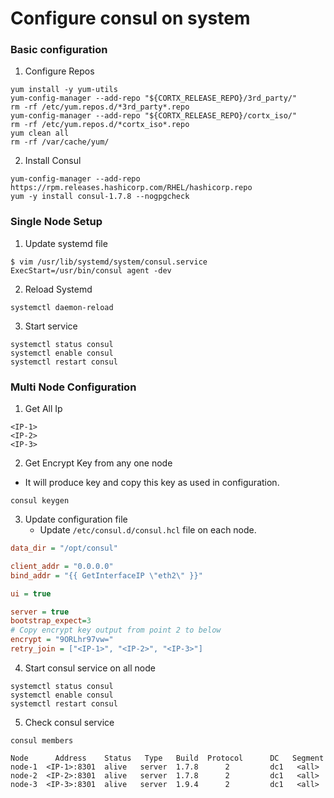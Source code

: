 # Configure consul on system

### Basic configuration

1. Configure Repos
```
yum install -y yum-utils
yum-config-manager --add-repo "${CORTX_RELEASE_REPO}/3rd_party/"
rm -rf /etc/yum.repos.d/*3rd_party*.repo
yum-config-manager --add-repo "${CORTX_RELEASE_REPO}/cortx_iso/"
rm -rf /etc/yum.repos.d/*cortx_iso*.repo
yum clean all
rm -rf /var/cache/yum/
```

2. Install Consul
```
yum-config-manager --add-repo https://rpm.releases.hashicorp.com/RHEL/hashicorp.repo
yum -y install consul-1.7.8 --nogpgcheck
```

### Single Node Setup

1. Update systemd file
```
$ vim /usr/lib/systemd/system/consul.service
ExecStart=/usr/bin/consul agent -dev
```

2. Reload Systemd
```
systemctl daemon-reload
```

3. Start service
```
systemctl status consul
systemctl enable consul
systemctl restart consul
```

### Multi Node Configuration

1. Get All Ip
```
<IP-1>
<IP-2>
<IP-3>
```

2. Get Encrypt Key from any one node
  - It will produce key and copy this key as used in configuration.
```
consul keygen
```

3. Update configuration file
    - Update `/etc/consul.d/consul.hcl` file on each node.
```ini
data_dir = "/opt/consul"

client_addr = "0.0.0.0"
bind_addr = "{{ GetInterfaceIP \"eth2\" }}"

ui = true

server = true
bootstrap_expect=3
# Copy encrypt key output from point 2 to below
encrypt = "9ORLhr97vw="
retry_join = ["<IP-1>", "<IP-2>", "<IP-3>"]
```

4. Start consul service on all node
```
systemctl status consul
systemctl enable consul
systemctl restart consul
```

5. Check consul service
```
consul members

Node      Address    Status   Type   Build  Protocol      DC   Segment
node-1  <IP-1>:8301  alive   server  1.7.8      2         dc1   <all>
node-2  <IP-2>:8301  alive   server  1.7.8      2         dc1   <all>
node-3  <IP-3>:8301  alive   server  1.9.4      2         dc1   <all>
```

